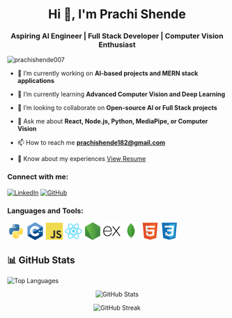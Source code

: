 <h1 align="center">Hi 👋, I'm Prachi Shende</h1>
<h3 align="center">Aspiring AI Engineer | Full Stack Developer | Computer Vision Enthusiast</h3>

<p align="left"> <img src="https://komarev.com/ghpvc/?username=prachishende007&label=Profile%20views&color=0e75b6&style=flat" alt="prachishende007" /> </p>

- 🔭 I’m currently working on **AI-based projects and MERN stack applications**

- 🌱 I’m currently learning **Advanced Computer Vision and Deep Learning**

- 👯 I’m looking to collaborate on **Open-source AI or Full Stack projects**

- 💬 Ask me about **React, Node.js, Python, MediaPipe, or Computer Vision**

- 📫 How to reach me **prachishende182@gmail.com**

- 📄 Know about my experiences [View Resume](./Prachi_Shende_VIIT_Resume.pdf)

<h3 align="left">Connect with me:</h3>
<p align="left">
<a href="https://www.linkedin.com/in/prachi-shende-933812259/" target="blank"><img align="center" src="https://cdn.jsdelivr.net/npm/simple-icons@3.0.1/icons/linkedin.svg" alt="LinkedIn" height="30" width="40" /></a>
<a href="https://github.com/prachishende007" target="blank"><img align="center" src="https://cdn.jsdelivr.net/npm/simple-icons@3.0.1/icons/github.svg" alt="GitHub" height="30" width="40" /></a>
</p>

<h3 align="left">Languages and Tools:</h3>
<p align="left"> 
  <img src="https://raw.githubusercontent.com/devicons/devicon/master/icons/python/python-original.svg" alt="python" width="40" height="40"/> 
  <img src="https://raw.githubusercontent.com/devicons/devicon/master/icons/cplusplus/cplusplus-original.svg" alt="cpp" width="40" height="40"/> 
  <img src="https://raw.githubusercontent.com/devicons/devicon/master/icons/javascript/javascript-original.svg" alt="javascript" width="40" height="40"/> 
  <img src="https://raw.githubusercontent.com/devicons/devicon/master/icons/react/react-original.svg" alt="react" width="40" height="40"/> 
  <img src="https://raw.githubusercontent.com/devicons/devicon/master/icons/nodejs/nodejs-original.svg" alt="nodejs" width="40" height="40"/> 
  <img src="https://raw.githubusercontent.com/devicons/devicon/master/icons/express/express-original.svg" alt="express" width="40" height="40"/> 
  <img src="https://raw.githubusercontent.com/devicons/devicon/master/icons/mongodb/mongodb-original.svg" alt="mongodb" width="40" height="40"/> 
  <img src="https://raw.githubusercontent.com/devicons/devicon/master/icons/html5/html5-original.svg" alt="html5" width="40" height="40"/> 
  <img src="https://raw.githubusercontent.com/devicons/devicon/master/icons/css3/css3-original.svg" alt="css3" width="40" height="40"/> 
</p>

## 📊 GitHub Stats

<!-- Top Languages -->
<p align="left">
  <img 
    src="https://github-readme-stats.vercel.app/api/top-langs?username=prachishende007&show_icons=true&locale=en&layout=compact" 
    alt="Top Languages" 
  />
</p>

<!-- GitHub Stats -->
<p align="center">
  <img 
    src="https://github-readme-stats.vercel.app/api?username=prachishende007&show_icons=true&locale=en" 
    alt="GitHub Stats" 
  />
</p>

<!-- Streak Stats -->
<p align="center">
  <img 
    src="https://github-readme-streak-stats.herokuapp.com/?user=prachishende007" 
    alt="GitHub Streak" 
  />
</p>

